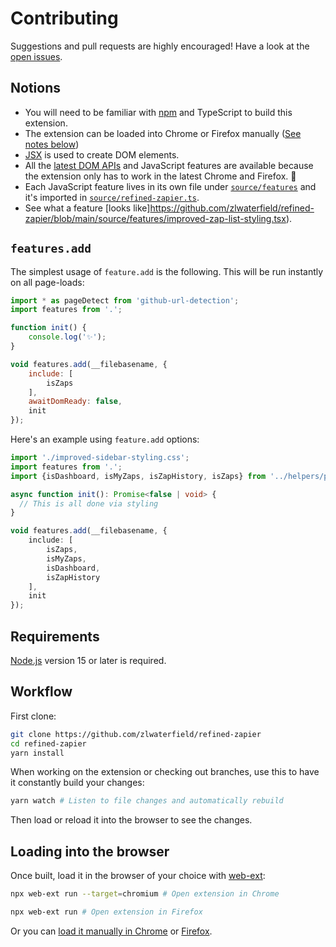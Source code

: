 # Contributing

Suggestions and pull requests are highly encouraged! Have a look at the [open issues](https://github.com/zlwaterfield/refined-zapier/issues).

## Notions

- You will need to be familiar with [npm](https://docs.npmjs.com/getting-started/) and TypeScript to build this extension.
- The extension can be loaded into Chrome or Firefox manually ([See notes below](#loading-into-the-browser))
- [JSX](https://reactjs.org/docs/introducing-jsx.html) is used to create DOM elements.
- All the [latest DOM APIs](https://github.com/WebReflection/dom4#features) and JavaScript features are available because the extension only has to work in the latest Chrome and Firefox. 🎉
- Each JavaScript feature lives in its own file under [`source/features`](https://github.com/sindresorhus/refined-github/tree/main/source/features) and it's imported in [`source/refined-zapier.ts`](https://github.com/zlwaterfield/refined-zapier/blob/main/source/refined-zapier.ts).
- See what a feature [looks like]https://github.com/zlwaterfield/refined-zapier/blob/main/source/features/improved-zap-list-styling.tsx).


## `features.add`

The simplest usage of `feature.add` is the following. This will be run instantly on all page-loads:

```js
import * as pageDetect from 'github-url-detection';
import features from '.';

function init() {
	console.log('✨');
}

void features.add(__filebasename, {
	include: [
		isZaps
	],
	awaitDomReady: false,
	init
});
```

Here's an example using `feature.add` options:

```ts
import './improved-sidebar-styling.css';
import features from '.';
import {isDashboard, isMyZaps, isZapHistory, isZaps} from '../helpers/page-detect';

async function init(): Promise<false | void> {
  // This is all done via styling
}

void features.add(__filebasename, {
	include: [
		isZaps,
		isMyZaps,
		isDashboard,
		isZapHistory
	],
	init
});

```

## Requirements

[Node.js](https://nodejs.org/en/download/) version 15 or later is required.

## Workflow

First clone:

```sh
git clone https://github.com/zlwaterfield/refined-zapier  
cd refined-zapier
yarn install
```

When working on the extension or checking out branches, use this to have it constantly build your changes:

```sh
yarn watch # Listen to file changes and automatically rebuild
```

Then load or reload it into the browser to see the changes.

## Loading into the browser

Once built, load it in the browser of your choice with [web-ext](https://github.com/mozilla/web-ext):

```sh
npx web-ext run --target=chromium # Open extension in Chrome
```

```sh
npx web-ext run # Open extension in Firefox
```

Or you can [load it manually in Chrome](https://www.smashingmagazine.com/2017/04/browser-extension-edge-chrome-firefox-opera-brave-vivaldi/#google-chrome-opera-vivaldi) or [Firefox](https://www.smashingmagazine.com/2017/04/browser-extension-edge-chrome-firefox-opera-brave-vivaldi/#mozilla-firefox).

